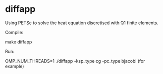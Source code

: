 # diffapp
Using PETSc to solve the heat equation discretised with Q1 finite elements.

Compile:

make diffapp

Run:

OMP_NUM_THREADS=1 ./diffapp -ksp_type cg -pc_type bjacobi (for example)

